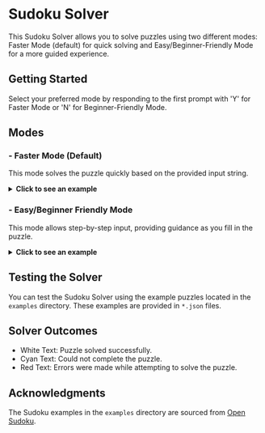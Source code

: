 # Sudoku Solver

This Sudoku Solver allows you to solve puzzles using two different modes: Faster Mode (default) for quick solving and
Easy/Beginner-Friendly Mode for a more guided experience.

## Getting Started

Select your preferred mode by responding to the first prompt with 'Y' for Faster Mode or 'N' for Beginner-Friendly Mode.

## Modes

### - Faster Mode (Default)

This mode solves the puzzle quickly based on the provided input string.

<details>
<summary><b>Click to see an example</b></summary>

```
Enter the 81-character string containing only numbers:
980376410603000070000450800006000048208164000017090060020081900000007000060902704

9 8 0|3 7 6|4 1 0
6 0 3|0 0 0|0 7 0
0 0 0|4 5 0|8 0 0
-----------------
0 0 6|0 0 0|0 4 8
2 0 8|1 6 4|0 0 0
0 1 7|0 9 0|0 6 0
-----------------
0 2 0|0 8 1|9 0 0
0 0 0|0 0 7|0 0 0
0 6 0|9 0 2|7 0 4
```

</details>

### - Easy/Beginner Friendly Mode

This mode allows step-by-step input, providing guidance as you fill in the puzzle.

<details>
<summary><b>Click to see an example</b></summary>

```
X 0 0|0 0 0|0 0 0
0 0 0|0 0 0|0 0 0
0 0 0|0 0 0|0 0 0
-----------------
0 0 0|0 0 0|0 0 0
0 0 0|0 0 0|0 0 0
0 0 0|0 0 0|0 0 0
-----------------
0 0 0|0 0 0|0 0 0
0 0 0|0 0 0|0 0 0
0 0 0|0 0 0|0 0 0

Enter an integer (between 0 and 9): 9


9 X 0|0 0 0|0 0 0
0 0 0|0 0 0|0 0 0
0 0 0|0 0 0|0 0 0
-----------------
0 0 0|0 0 0|0 0 0
0 0 0|0 0 0|0 0 0
0 0 0|0 0 0|0 0 0
-----------------
0 0 0|0 0 0|0 0 0
0 0 0|0 0 0|0 0 0
0 0 0|0 0 0|0 0 0

Enter an integer (between 0 and 9):
(...)
```

</details>

## Testing the Solver

You can test the Sudoku Solver using the example puzzles located in the `examples` directory. These examples are
provided in `*.json` files.

## Solver Outcomes

- White Text: Puzzle solved successfully.
- Cyan Text: Could not complete the puzzle.
- Red Text: Errors were made while attempting to solve the puzzle.

## Acknowledgments

The Sudoku examples in the `examples` directory are sourced from [Open Sudoku](https://opensudoku.moire.org/).
